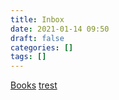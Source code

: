 ```yaml
---
title: Inbox
date: 2021-01-14 09:50
draft: false
categories: []
tags: []
---
```


[Books](/books)
[trest](/trest)
